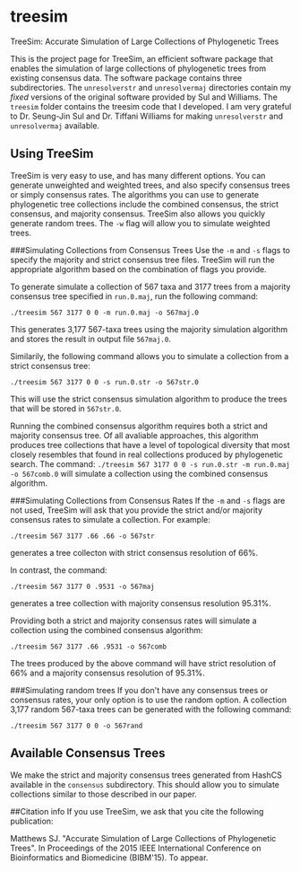 # treesim
TreeSim: Accurate Simulation of Large Collections of Phylogenetic Trees

This is the project page for TreeSim, an efficient software package that enables the simulation of large collections of phylogenetic trees from existing consensus data. The software package contains three subdirectories. The `unresolverstr` and `unresolvermaj` directories contain my *fixed* versions of the original software provided by Sul and Williams. The `treesim` folder contains the treesim code that I developed. I am very grateful to Dr. Seung-Jin Sul and Dr. Tiffani Williams for making `unresolverstr` and `unresolvermaj` available. 

## Using TreeSim
TreeSim is very easy to use, and has many different options. You can generate unweighted and weighted trees, and also specify consensus trees or simply consensus rates. The algorithms you can use to generate phylogenetic tree collections include the combined consensus, the strict consensus, and majority consensus. TreeSim also allows you quickly generate random trees. The `-w` flag will allow you to simulate weighted trees.

###Simulating Collections from Consensus Trees
Use the `-m` and `-s` flags to specify the majority and strict consensus tree files. TreeSim will run the appropriate algorithm based on the combination of flags you provide.

To generate simulate a collection of 567 taxa and 3177 trees from a majority consensus tree specified in `run.0.maj`, run the following command:

`./treesim 567 3177 0 0 -m run.0.maj -o 567maj.0`

This generates 3,177 567-taxa trees using the majority simulation algorithm and stores the result in output file `567maj.0`.  

Similarily, the following command allows you to simulate a collection from a strict consensus tree:

`./treesim 567 3177 0 0 -s run.0.str -o 567str.0`

This will use the strict consensus simulation algorithm to produce the trees that will be stored in `567str.0`.

Running the combined consensus algorithm requires both a strict and majority consensus tree. Of all avaliable approaches, this algorithm produces tree collections that have a level of topological diversity that most closely resembles that found in real collections produced by phylogenetic search. The command:
`./treesim 567 3177 0 0 -s run.0.str -m run.0.maj -o 567comb.0`
will simulate a collection using the combined consensus algorithm.

###Simulating Collections from Consensus Rates
If the `-m` and `-s` flags are not used, TreeSim will ask that you provide the strict and/or majority consensus rates to simulate a collection. For example:

`./treesim 567 3177 .66 .66 -o 567str`

generates a tree collecton with strict consensus resolution of 66%. 

In contrast, the command:

`./treesim 567 3177 0 .9531 -o 567maj`

generates a tree collection with majority consensus resolution 95.31%.

Providing both a strict and majority consensus rates will simulate a collection using the combined consensus algorithm:

`./treesim 567 3177 .66 .9531 -o 567comb`

The trees produced by the above command will have strict resolution of 66% and a majority consensus resolution of 95.31%. 

###Simulating random trees
If you don't have any consensus trees or consensus rates, your only option is to use the random option. A collection 3,177 random 567-taxa trees can be generated with the following command: 

`./treesim 567 3177 0 0 -o 567rand`




## Available Consensus Trees
We make the strict and majority consensus trees generated from HashCS available in the `consensus` subdirectory. This should allow you to simulate collections similar to those described in our paper.


##Citation info
If you use TreeSim, we ask that you cite the following publication:

Matthews SJ. "Accurate Simulation of Large Collections of Phylogenetic Trees". In Proceedings of the 2015 IEEE International Conference on Bioinformatics and Biomedicine (BIBM'15). To appear.
